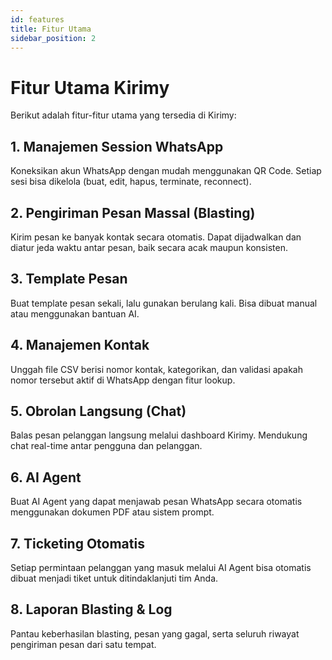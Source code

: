 ```yaml
---
id: features
title: Fitur Utama
sidebar_position: 2
---
```


# Fitur Utama Kirimy

Berikut adalah fitur-fitur utama yang tersedia di Kirimy:

## 1. Manajemen Session WhatsApp

Koneksikan akun WhatsApp dengan mudah menggunakan QR Code. Setiap sesi bisa dikelola (buat, edit, hapus, terminate, reconnect).

## 2. Pengiriman Pesan Massal (Blasting)

Kirim pesan ke banyak kontak secara otomatis. Dapat dijadwalkan dan diatur jeda waktu antar pesan, baik secara acak maupun konsisten.

## 3. Template Pesan

Buat template pesan sekali, lalu gunakan berulang kali. Bisa dibuat manual atau menggunakan bantuan AI.

## 4. Manajemen Kontak

Unggah file CSV berisi nomor kontak, kategorikan, dan validasi apakah nomor tersebut aktif di WhatsApp dengan fitur lookup.

## 5. Obrolan Langsung (Chat)

Balas pesan pelanggan langsung melalui dashboard Kirimy. Mendukung chat real-time antar pengguna dan pelanggan.

## 6. AI Agent

Buat AI Agent yang dapat menjawab pesan WhatsApp secara otomatis menggunakan dokumen PDF atau sistem prompt.

## 7. Ticketing Otomatis

Setiap permintaan pelanggan yang masuk melalui AI Agent bisa otomatis dibuat menjadi tiket untuk ditindaklanjuti tim Anda.

## 8. Laporan Blasting & Log

Pantau keberhasilan blasting, pesan yang gagal, serta seluruh riwayat pengiriman pesan dari satu tempat.
